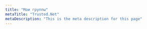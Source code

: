 ```yaml
---
title: "Мои группы"
metaTitle: "Trusted.Net"
metaDescription: "This is the meta description for this page"
---
```


